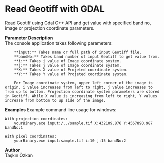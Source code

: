 # Read Geotiff with GDAL
Read Geotiff using Gdal C++ API and get value with specified band no, image or projection coordinate parameters.

**Parameter Description**  
	The console application takes following parameters:
		
		**input:** Takes name or full path of input Geotiff file.
		**bandNo:** Takes band number of input Geotiff to get value from.
		**i:** Takes i value of Image coordinate system.
		**j:** Takes j value of Image coordinate system.
		**X:** Takes X value of Projeted coordinate system.
		**Y:** Takes Y value of Projeted coordinate system.
		
		For Image coordinate system, upper left corner of the image is origin. i value increases from left to right, j value increases to from up to bottom. Projection coordinate system parameters are stored in Geotiff. While X value is increasing from left to right, Y values increase from bottom to up side of the image.
		
		
		

**Examples**
Example command line usage for windows:

	With projection coordinates:
		yourBinary.exe input:/../sample.tif X:432109.876 Y:4567890.987 bandNo:1

	With pixel coordinates:
		yourBinary.exe input:sample.tif i:10 j:15 bandNo:2

**Author**  
	Taşkın Özkan

